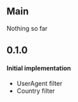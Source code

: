 ## Main

Nothing so far

## 0.1.0

#### Initial implementation

* UserAgent filter
* Country filter
